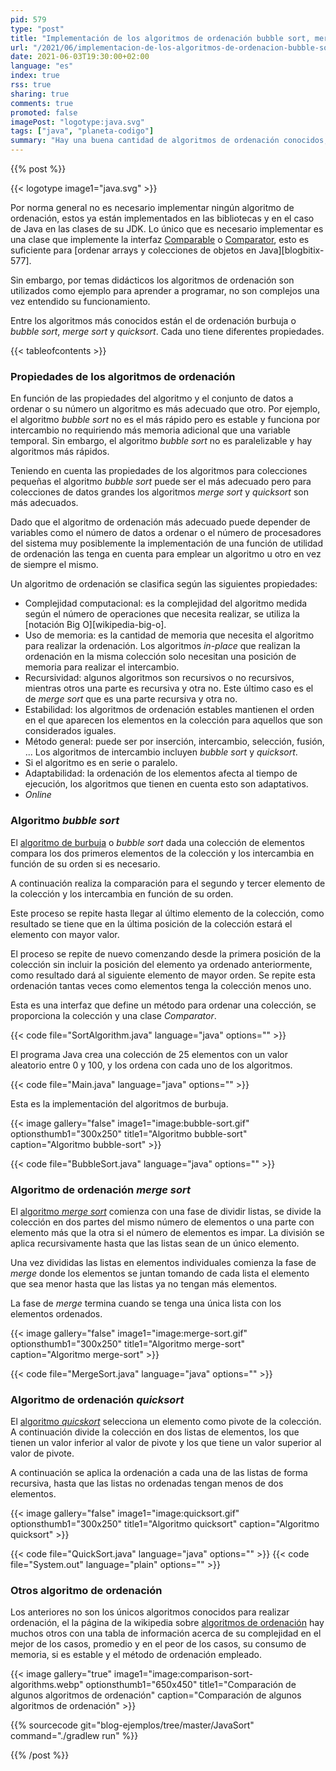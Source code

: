 ```yaml
---
pid: 579
type: "post"
title: "Implementación de los algoritmos de ordenación bubble sort, merge sort y quicksort en Java"
url: "/2021/06/implementacion-de-los-algoritmos-de-ordenacion-bubble-sort-merge-sort-y-quicksort-en-java/"
date: 2021-06-03T19:30:00+02:00
language: "es"
index: true
rss: true
sharing: true
comments: true
promoted: false
imagePost: "logotype:java.svg"
tags: ["java", "planeta-codigo"]
summary: "Hay una buena cantidad de algoritmos de ordenación conocidos, entre los más conocidos está el _bubble sort_, el _merge sort_ y el _quicksort_. No es imprescindible conocerlos todos ni implementarlos ya que las librerías y clases del JDK ya los implementan. Sin embargo, son utilizados como ejemplo para implementar un algoritmo al empezar a programar en un lenguaje de programación."
---
```


{{% post %}}

{{< logotype image1="java.svg" >}}

Por norma general no es necesario implementar ningún algoritmo de ordenación, estos ya están implementados en las bibliotecas y en el caso de Java en las clases de su JDK. Lo único que es necesario implementar es una clase que implemente la interfaz [Comparable](javadoc11:java.base/java/lang/Comparable.html) o [Comparator](javadoc11:java.base/java/util/Comparator.html), esto es suficiente para [ordenar arrays y colecciones de objetos en Java][blogbitix-577].

Sin embargo, por temas didácticos los algoritmos de ordenación son utilizados como ejemplo para aprender a programar, no son complejos una vez entendido su funcionamiento.

Entre los algoritmos más conocidos están el de ordenación burbuja o _bubble sort_, _merge sort_  y _quicksort_. Cada uno tiene diferentes propiedades.

{{< tableofcontents >}}

### Propiedades de los algoritmos de ordenación

En función de las propiedades del algoritmo y el conjunto de datos a ordenar o su número un algoritmo es más adecuado que otro. Por ejemplo, el algoritmo _bubble sort_ no es el más rápido pero es estable y funciona por intercambio no requiriendo más memoria adicional que una variable temporal. Sin embargo, el algoritmo _bubble sort_ no es paralelizable y hay algoritmos más rápidos.

Teniendo en cuenta las propiedades de los algoritmos para colecciones pequeñas el algoritmo _bubble sort_ puede ser el más adecuado pero para colecciones de datos grandes los algoritmos _merge sort_ y _quicksort_ son más adecuados.

Dado que el algoritmo de ordenación más adecuado puede depender de variables como el número de datos a ordenar o el número de procesadores del sistema muy posiblemente la implementación de una función de utilidad de ordenación las tenga en cuenta para emplear un algoritmo u otro en vez de siempre el mismo.

Un algoritmo de ordenación se clasifica según las siguientes propiedades:

* Complejidad computacional: es la complejidad del algoritmo medida según el número de operaciones que necesita realizar, se utiliza la [notación Big O][wikipedia-big-o].
* Uso de memoria: es la cantidad de memoria que necesita el algoritmo para realizar la ordenación. Los algoritmos _in-place_ que realizan la ordenación en la misma colección solo necesitan una posición de memoria para realizar el intercambio.
* Recursividad: algunos algoritmos son recursivos o no recursivos, mientras otros una parte es recursiva y otra no.  Este último caso es el de _merge sort_ que es una parte recursiva y otra no.
* Estabilidad: los algoritmos de ordenación estables mantienen el orden en el que aparecen los elementos en la colección para aquellos que son considerados iguales.
* Método general: puede ser por inserción, intercambio, selección, fusión, ... Los algoritmos de intercambio incluyen _bubble sort_ y _quicksort_.
* Si el algoritmo es en serie o paralelo.
* Adaptabilidad: la ordenación de los elementos afecta al tiempo de ejecución, los algoritmos que tienen en cuenta esto son adaptativos.
* _Online_

### Algoritmo _bubble sort_

El [algoritmo de burbuja](https://en.wikipedia.org/wiki/Bubble_sort) o _bubble sort_ dada una colección de elementos compara los dos primeros elementos de la colección y los intercambia en función de su orden si es necesario.

A continuación realiza la comparación para el segundo y tercer elemento de la colección y los intercambia en función de su orden.

Este proceso se repite hasta llegar al último elemento de la colección, como resultado se tiene que en la última posición de la colección estará el elemento con mayor valor.

El proceso se repite de nuevo comenzando desde la primera posición  de la colección sin incluir la posición del elemento ya ordenado anteriormente, como resultado dará al siguiente elemento de mayor orden. Se repite esta ordenación tantas veces como elementos tenga la colección menos uno.

Esta es una interfaz que define un método para ordenar una colección, se proporciona la colección y una clase _Comparator_.

{{< code file="SortAlgorithm.java" language="java" options="" >}}

El programa Java crea una colección de 25 elementos con un valor aleatorio entre 0 y 100, y los ordena con cada uno de los algoritmos.

{{< code file="Main.java" language="java" options="" >}}

Esta es la implementación del algoritmos de burbuja.

{{< image
    gallery="false"
    image1="image:bubble-sort.gif" optionsthumb1="300x250" title1="Algoritmo bubble-sort"
    caption="Algoritmo bubble-sort" >}}

{{< code file="BubbleSort.java" language="java" options="" >}}

### Algoritmo de ordenación _merge sort_

El [algoritmo _merge sort_](https://en.wikipedia.org/wiki/Merge_sort) comienza con una fase de dividir listas, se divide la colección en dos partes del mismo número de elementos o una parte con elemento más que la otra si el número de elementos es impar. La división se aplica recursivamente hasta que las listas sean de un único elemento.

Una vez divididas las listas en elementos individuales comienza la fase de _merge_ donde los elementos se juntan tomando de cada lista el elemento que sea menor hasta que las listas ya no tengan más elementos.

La fase de _merge_ termina cuando se tenga una única lista con los elementos ordenados.

{{< image
    gallery="false"
    image1="image:merge-sort.gif" optionsthumb1="300x250" title1="Algoritmo merge-sort"
    caption="Algoritmo merge-sort" >}}

{{< code file="MergeSort.java" language="java" options="" >}}

### Algoritmo de ordenación _quicksort_

El [algoritmo _quicskort_](https://en.wikipedia.org/wiki/Quicksort)  selecciona un elemento como pivote de la colección. A continuación divide la colección en dos listas de elementos, los que tienen un valor inferior al valor de pivote y los que tiene un valor superior al valor de pivote.

A continuación se aplica la ordenación a cada una de las listas de forma recursiva, hasta que las listas no ordenadas tengan menos de dos elementos.

{{< image
    gallery="false"
    image1="image:quicksort.gif" optionsthumb1="300x250" title1="Algoritmo quicksort"
    caption="Algoritmo quicksort" >}}

{{< code file="QuickSort.java" language="java" options="" >}}
{{< code file="System.out" language="plain" options="" >}}

### Otros algoritmo de ordenación

Los anteriores no son los únicos algoritmos conocidos para realizar ordenación, el la página de la wikipedia sobre [algoritmos de ordenación](https://en.wikipedia.org/wiki/Sorting_algorithm) hay muchos otros con una tabla de información acerca de su complejidad en el mejor de los casos, promedio y en el peor de los casos, su consumo de memoria, si es estable y el método de ordenación empleado.

{{< image
    gallery="true"
    image1="image:comparison-sort-algorithms.webp" optionsthumb1="650x450" title1="Comparación de algunos algoritmos de ordenación"
    caption="Comparación de algunos algoritmos de ordenación" >}}

{{% sourcecode git="blog-ejemplos/tree/master/JavaSort" command="./gradlew run" %}}

{{% /post %}}

